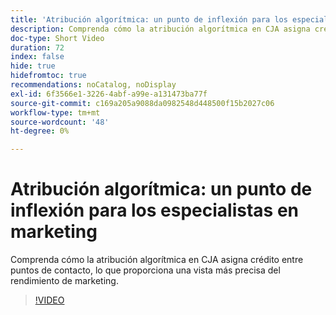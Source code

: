 ```yaml
---
title: 'Atribución algorítmica: un punto de inflexión para los especialistas en marketing'
description: Comprenda cómo la atribución algorítmica en CJA asigna crédito entre puntos de contacto, lo que proporciona una vista más precisa del rendimiento de marketing.
doc-type: Short Video
duration: 72
index: false
hide: true
hidefromtoc: true
recommendations: noCatalog, noDisplay
exl-id: 6f3566e1-3226-4abf-a99e-a131473ba77f
source-git-commit: c169a205a9088da0982548d448500f15b2027c06
workflow-type: tm+mt
source-wordcount: '48'
ht-degree: 0%

---
```


# Atribución algorítmica: un punto de inflexión para los especialistas en marketing

Comprenda cómo la atribución algorítmica en CJA asigna crédito entre puntos de contacto, lo que proporciona una vista más precisa del rendimiento de marketing.

<!-- 85_S106_3442453_71_algorithmic-attribution-a-gamechanger-for-marketers -->
>[!VIDEO](https://video.tv.adobe.com/v/3458301/?learn=on&enablevpops=true)
